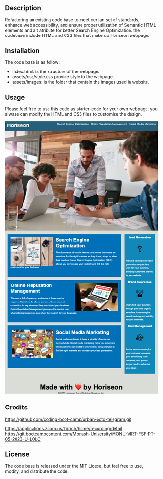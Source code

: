 # <Online Business Boost and Success Strategies with Horiseon>

## Description

Refactoring an existing code base to meet certian set of standards, enhance web accessibility, and ensure proper utilization of Semantic HTML elements and alt atribute for better Search Engine Optimization. 
the codebase include HTML and CSS files that make up Horiseon webpage.

## Installation
The code base is as follow: 
* index.html: is the structure of the webpage.
* assets/css/style.css provide style to the webpage.
* assets/images: is the folder that contain the images used in website.



## Usage

Please feel free to use this code as starter-code for your own webpage. you alwase can modify the HTML and CSS files to customize the design.


![Screenshot of webpage](./Assets/Screenshot%202023-05-26%20at%2011.16.08%20pm.png)

## Credits

https://github.com/coding-boot-camp/urban-octo-telegram.git

https://applications.zoom.us/lti/rich/home/recording/detail
https://git.bootcampcontent.com/Monash-University/MONU-VIRT-FSF-PT-05-2023-U-LOLC

## License

The code base is released under the MIT Licese, but feel free to use, modify, and distribute the code.
